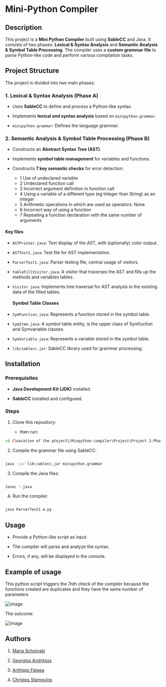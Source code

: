 
# Mini-Python Compiler

## Description

This project is a **Mini Python Compiler** built using **SableCC** and Java. It consists of two phases: **Lexical & Syntax Analysis** and **Semantic Analysis & Symbol Table Processing**. The compiler uses a **custom grammar file** to parse Python-like code and perform various compilation tasks.

## Project Structure

The project is divided into two main phases:

### 1. Lexical & Syntax Analysis (Phase A)

- Uses **SableCC** to define and process a Python-like syntax.

- Implements **lexical and syntax analysis** based on `minipython.grammar`.

- `minipython.grammar`: Defines the language grammar.

### 2. Semantic Analysis & Symbol Table Processing (Phase B)

- Constructs an **Abstract Syntax Tree (AST)**.

- Implements **symbol table management** for variables and functions.

- Constructs **7 key semantic checks** for error detection:
 	- 1 Use of undeclared variable
 	- 2 Undeclared function call
 	- 3 Incorrect argument definition in function call
 	- 4 Using a variable of a different type (eg Integer than String) as an integer
 	- 5 Arithmetic operations in which are used as operators: None
 	- 6 Incorrect way of using a function
 	- 7 Repeating a function declaration with the same number of arguments
  
#### Key files

- `ASTPrinter.java`: Text display of the AST, with (optionally) color output.

- `ASTTest1.java`: Test file for AST implementation.

- `ParserTest1.java`: Parser testing file, central usage of visitors.

- `tableFillVisitor.java`: A visitor that traverses the AST and fills up the methods and variables tables.

- `Visitor.java`: Implements tree traversal for AST analysis in the existing data of the  filled tables.

   #### Symbol Table Classes

- `SymFunction.java`: Represents a function stored in the symbol table.

- `SymItem.java`: A symbol table entity, is the upper class of Symfuction and Symvariable classes.

- `SymVariable.java`: Represents a variable stored in the symbol table.

- `lib/sablecc.jar`: SableCC library used for grammar processing.

## Installation

### Prerequisites

- **Java Development Kit (JDK)** installed.

- **SableCC** installed and configured.

### Steps

1. Clone this repository:

   - then run:
```sh
cd (loacation of the ptoject)/Minpython-compiler\Project\Project 2-Phase B

```

2. Compile the grammar file using SableCC:

```sh

java -jar lib\sablecc.jar minipython.grammar

```

3. Compile the Java files:

```sh

Javac *.java

```

4. Run the compiler:

```sh

java ParserTest1 e.py

```

## Usage

- Provide a Python-like script as input.

- The compiler will parse and analyze the syntax.

- Errors, if any, will be displayed in the console.

## Example of usage
This python script triggers the 7nth check of the compiler because the functions created are duplicates and they have the same number of parameters

![image](https://github.com/user-attachments/assets/5ddd4538-b81a-4f54-b607-2fb11411e5b6)

The outcome:

![image](https://github.com/user-attachments/assets/e9890f32-6554-49a9-a3ee-4da6140c6dde)


## Authors

1. [Maria Schoinaki](<https://github.com/MariaSchoinaki>)

2. [Georgios Andritsos](<https://github.com/Andritsos>)

3. [Anthippi Fatsea](<https://github.com/Anthippi>)

4. [Christos Stamoulos](<https://github.com/ChristosStamoulos>)
